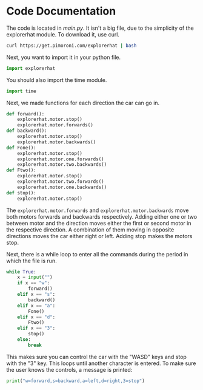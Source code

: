 # Code Documentation

The code is located in *main.py*. It isn't a big file, due to the simplicity of the explorerhat module. To download it, use curl.
```bash
curl https://get.pimoroni.com/explorerhat | bash
```
Next, you want to import it in your python file.
```python
import explorerhat
```
You should also import the time module.
```python
import time
```
Next, we made functions for each direction the car can go in.
```python
def forward():
    explorerhat.motor.stop()
    explorerhat.motor.forwards()
def backward():
    explorerhat.motor.stop()
    explorerhat.motor.backwards()
def Fone():
    explorerhat.motor.stop()
    explorerhat.motor.one.forwards()
    explorerhat.motor.two.backwards()
def Ftwo():
    explorerhat.motor.stop()
    explorerhat.motor.two.forwards()
    explorerhat.motor.one.backwards()
def stop():
    explorerhat.motor.stop()
```
The `explorerhat.motor.forwards` and `explorerhat.motor.backwards` move both motors forwards and backwards respectively.
Adding either one or two between motor and the direction moves either the first or second motor in the respective direction. A combination of them moving in opposite directions moves the car either right or left. Adding stop makes the motors stop.

Next, there is a while loop to enter all the commands during the period in which the file is run.
```python
while True:
    x = input("")
    if x == "w":
        forward()
    elif x == "s":
        backward()
    elif x == "a":
        Fone()
    elif x == "d":
        Ftwo()
    elif x == "3":
        stop()
    else:
        break
```
This makes sure you can control the car with the "WASD" keys and stop with the "3" key. This loops until another character is entered. To make sure the user knows the controls, a message is printed:
```python
print("w=forward,s=backward,a=left,d=right,3=stop")
```
